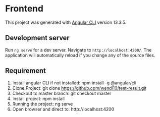 # Frontend

This project was generated with [Angular CLI](https://github.com/angular/angular-cli) version 13.3.5.

## Development server

Run `ng serve` for a dev server. Navigate to `http://localhost:4200/`. The application will automatically reload if you change any of the source files.

## Requirement
1. Install angular CLI if not installed: npm install -g @angular/cli
2. Clone Project: git clone https://github.com/wendi10/test-result.git
3. Checkout to master branch: git checkout master
4. Install project: npm install
5. Running the project: ng serve
6. Open browser and direct to: http://localhost:4200
